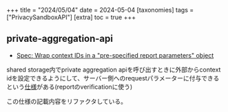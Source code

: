 +++
title = "2024/05/04"
date = 2024-05-04
[taxonomies]
tags = ["PrivacySandboxAPI"]
[extra]
toc = true
+++


## private-aggregation-api
* [Spec: Wrap context IDs in a "pre-specified report parameters" object](https://github.com/patcg-individual-drafts/private-aggregation-api/commit/e03bedb3675ad1d916c36c4d2e1b146942467fcf)

shared storage内でprivate aggregation apiを呼び出すときに外部からcontext idを設定できるようにして、サーバー側へのrequestパラメーターに付与できるという[仕様](https://github.com/patcg-individual-drafts/private-aggregation-api/blob/main/report_verification.md#shared-storage)がある(reportのverificationに使う)

この仕様の記載内容をリファクタしている。

